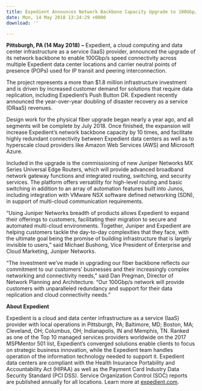```yaml
---
title: Expedient Announces Network Backbone Capacity Upgrade to 100Gbp/s
date: Mon, 14 May 2018 13:24:29 +0000
download: ''

---
```

**Pittsburgh, PA (14 May 2018)** **–** Expedient, a cloud computing and data center infrastructure as a service (IaaS) provider, announced the upgrade of its network backbone to enable 100Gbp/s speed connectivity across multiple Expedient data center locations and carrier neutral points of presence (POPs) used for IP transit and peering interconnection.

The project represents a more than $1.8 million infrastructure investment and is driven by increased customer demand for solutions that require data replication, including Expedient’s Push Button DR. Expedient recently announced the year-over-year doubling of disaster recovery as a service (DRaaS) revenues.

Design work for the physical fiber upgrade began nearly a year ago, and all segments will be complete by July 2018. Once finished, the expansion will increase Expedient’s network backbone capacity by 10 times, and facilitate highly redundant connectivity between Expedient data centers as well as to hyperscale cloud providers like Amazon Web Services (AWS) and Microsoft Azure.

Included in the upgrade is the commissioning of new Juniper Networks MX Series Universal Edge Routers, which will provide advanced broadband network gateway functions and integrated routing, switching, and security services. The platform offers versatility for high-level routing and basic switching in addition to an array of automation features built into Junos, including integration with VMware NSX software defined networking (SDN), in support of multi-cloud communication requirements.

“Using Juniper Networks breadth of products allows Expedient to expand their offerings to customers, facilitating their migration to secure and automated multi-cloud environments. Together, Juniper and Expedient are helping customers tackle the day-to-day complexities that they face, with the ultimate goal being the promise of building infrastructure that is largely invisible to users,” said Michael Bushong, Vice President of Enterprise and Cloud Marketing, Juniper Networks.

“The investment we’ve made in upgrading our fiber backbone reflects our commitment to our customers’ businesses and their increasingly complex networking and connectivity needs,” said Dan Pregman, Director of Network Planning and Architecture. “Our 100Gbp/s network will provide customers with unparalleled redundancy and support for their data replication and cloud connectivity needs.”

**About Expedient**

Expedient is a cloud and data center infrastructure as a service (IaaS) provider with local operations in Pittsburgh, PA; Baltimore, MD; Boston, MA; Cleveland, OH; Columbus, OH; Indianapolis, IN and Memphis, TN. Ranked as one of the Top 10 managed services providers worldwide on the 2017 MSPMentor 501 list, Expedient’s converged solutions enable clients to focus on strategic business innovation, while the Expedient team handles operation of the information technology needed to support it. Expedient data centers are compliant with the Health Insurance Portability and Accountability Act (HIPAA) as well as the Payment Card Industry Data Security Standard (PCI DSS). Service Organization Control (SOC) reports are published annually for all locations. Learn more at [expedient.com](http://www.expedient.com/).